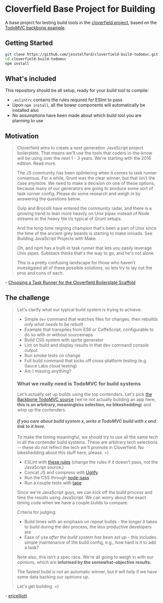 # Cloverfield Base Project for Building

A base project for testing build tools in the [cloverfield
project](https://github.com/ericelliott/cloverfield/issues/2), based on the
[TodoMVC backbone
example](https://github.com/tastejs/todomvc/tree/gh-pages/examples/backbone).

## Getting Started

```bash
git clone https://github.com/jesstelford/cloverfield-build-todomvc.git
cd cloverfield-build-todomvc
npm install
```

## What's included

This repository should be all setup, ready for your build tool to compile:

 * `.eslintrc` contains the rules required for ESlint to pass
 * Upon `npm install`, all the bower components will automatically be installed
   also
 * No assumptions have been made about which build tool you are planning to use

## Motivation

> Cloverfield aims to create a next generation JavaScript project boilerplate.
> That means we'll use the tools that coders in-the-know will be using over the
> next 1 - 3 years. We're starting with the 2016 edition. Read more.
> 
> The JS community has been splintering when it comes to task runner consensus.
> For a while, Grunt was the clear winner, but that isn't the case anymore. We
> need to make a decision on one of these options, because many of our
> generators are going to produce some sort of task runner config. Please do
> some research and weigh in by answering the questions below.
> 
> Gulp and Brocolli have entered the community radar, and there is a growing
> trend to lean more heavily on Unix pipes instead of Node streams or the heavy
> file i/o typical of Grunt setups.
> 
> And the long-time reigning champion that's been a part of Unix since the time
> of the ancient grey beards is starting to make inroads. See Building
> JavaScript Projects with Make.
> 
> Oh, and npm has a built-in task runner that lets you easily leverage Unix
> pipes. Substack thinks that's the way to go, and he's not alone.
> 
> This is a pretty confusing landscape for those who haven't investigated all of
> these possible solutions, so lets try to lay out the pros and cons of each.

\- [Choosing a Task Runner for the Cloverfield Boilerplate
  Scaffold](https://github.com/ericelliott/cloverfield/issues/2)

## The challenge

> Let's clarify what our typical build system is trying to achieve:
> 
>  * Simple `dev` command that watches files for changes, then rebuilds *only what
>    needs to be rebuilt*
>  * Example that transpiles from ES6 or CoffeScript, configurable to do so with
>    or without sourcemaps
>  * Build CSS system with sprite generator
>  * Lint on build and display results in that dev command console output
>  * Run smoke tests on change
>  * Full build command that kicks off cross-platform testing (e.g. Sauce Labs
>    cloud testing)
>  * Am I missing anything?
> 
> ### What we really need is TodoMVC for build systems
> 
> Let's actually set up builds using the top contenders. Let's pick [the Backbone
> TodoMVC
> source](https://github.com/tastejs/todomvc/tree/gh-pages/examples/backbone)
> (we're not actually building an app here, **this is an arbitrary, meaningless
> selection, no bikeshedding**) and whip up the contenders.
> 
> #### *If you care about build system x, write a TodoMVC build with x and link to it here.*
> 
> To make the timing meaningful, we should try to use all the same tech in all the
> contender build systems. These are arbitrary tech selections -- these do not
> reflect the tech we'll promote in Cloverfield. No bikeshedding about this stuff
> here, please. =)
> 
>  * ESLint with [these
>    rules](https://github.com/es-shims/es5-shim/blob/master/.eslintrc) (change
>    the rules if it doesn't pass, not the JavaScript source.)
>  * Concat JS and compress with [Uglify](https://www.npmjs.com/package/uglify-js)
>  * Run the CSS through [node-sass](https://www.npmjs.com/package/node-sass)
>  * Run a couple tests with [tape](https://github.com/substack/tape)
> 
> Since we're JavaScript guys, we can kick off the build process and time the
> results using JavaScript. We can worry about the exact timing code when we have
> a couple builds to compare.
> 
> Criteria for judging:
> 
>  * Build times with an emphasis on repeat builds - the longer it takes to build
>    during the dev process, the less productive developers are
>  * Ease of use *after the build system has been set up* - this includes simple
>    maintenance of the build config, e.g., how hard is it to add a task?
> 
> Note also, this isn't a spec race. We're all going to weigh in with our
> opinions, which are **informed by the somewhat-objective results.**
> 
> The fastest build is not an automatic winner, but it will help if we have some
> data backing our opinions up.
> 
> Let's get building. =)

\- [ericelliott](https://github.com/ericelliott/cloverfield/issues/2#issuecomment-68810309)
